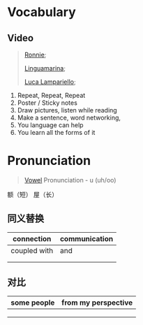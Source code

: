 # Vocabulary

## Video

> [Ronnie](https://www.youtube.com/watch?v=JuoqE2lpRUM&ab_channel=EnglishwithRonnie%C2%B7EnglishLessons4UwithengVid);
>
> [Linguamarina](https://www.youtube.com/watch?v=qXtKaqJrWCQ&ab_channel=linguamarina);
>
> [Luca Lampariello](https://www.youtube.com/watch?v=TZYOScgVc3g&ab_channel=LucaLampariello);

1. Repeat, Repeat, Repeat
2. Poster / Sticky notes
3. Draw pictures, listen while reading
4. Make a sentence, word networking, 
5. You language can help
6. You learn all the forms of it

# Pronunciation

> [Vowel](https://www.youtube.com/watch?v=21b69Q-9S6c&ab_channel=EnglishwithRonnie%C2%B7EnglishLessons4UwithengVid) Pronunciation - u (uh/oo)

额（短）          屋（长）



## 同义替换

| connection   | communication |
| ------------ | ------------- |
| coupled with | and           |
|              |               |
|              |               |

## 对比

| some people | from my perspective |
| ----------- | ------------------- |
|             |                     |
|             |                     |
|             |                     |


